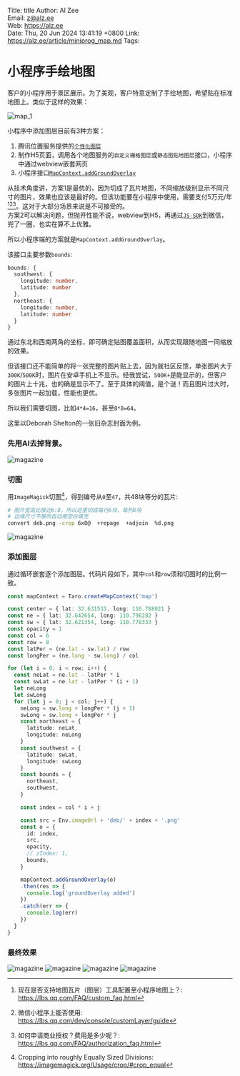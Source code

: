 Title:  title
Author: Al Zee  
Email:  z@alz.ee  
Web:    https://alz.ee  
Date:   Thu, 20 Jun 2024 13:41:19 +0800
Link:   https://alz.ee/article/miniprog_map.md
Tags:   

# 小程序手绘地图

客户的小程序用于景区展示。为了美观，客户特意定制了手绘地图，希望贴在标准地图上。类似于这样的效果：

![map_1](img/map_1.jpg)


小程序中添加图层目前有3种方案：
1. 腾讯位置服务提供的[`个性化图层`](https://lbs.qq.com/customMap/)
1. 制作H5页面，调用各个地图服务的`自定义栅格图层`或`静态图贴地图层`接口，小程序中通过webview嵌套网页
1. 小程序接口[`MapContext.addGroundOverlay`](https://developers.weixin.qq.com/miniprogram/dev/api/media/map/MapContext.addGroundOverlay.html)

从技术角度讲，方案1是最优的，因为切成了瓦片地图，不同缩放级别显示不同尺寸的图片，效果也应该是最好的。但该功能要在小程序中使用，需要支付5万元/年[^1][^3][^2]。这对于大部分场景来说是不可接受的。   
方案2可以解决问题，但抛开性能不说，webview到H5，再通过[`JS-SDK`](https://developers.weixin.qq.com/doc/offiaccount/OA_Web_Apps/JS-SDK.html)到微信，兜了一圈，也实在算不上优雅。  

所以小程序端的方案就是`MapContext.addGroundOverlay`。

该接口主要参数`bounds`:
```ts
bounds: {
  southwest: {
    longitude: number,
    latitude: number
  },
  northeast: {
    longitude: number,
    latitude: number
  }
}
```
通过东北和西南两角的坐标，即可确定贴图覆盖面积，从而实现跟随地图一同缩放的效果。

但该接口还不能简单的将一张完整的图片贴上去，因为就社区反馈，单张图片大于`300K`/`500K`时，图片在安卓手机上不显示。经我尝试，`500K+`是能显示的，但客户的图片上十兆，也的确是显示不了。至于具体的阈值，是个谜！而且图片过大时，多张图片一起加载，性能也更优。

所以我们需要切图，比如`4*4=16`，甚至`8*8=64`。

这里以Deborah Shelton的一张旧杂志封面为例。

### 先用AI去掉背景。

![magazine](img/magazine03.png)

### 切图
用`ImageMagick`切图[^crop]，得到编号从`0`至`47`，共48块等分的瓦片:
```bash
# 图片宽高比接近6:8，所以这里切成每行6块，每列8块
# 边缘尺寸不够的自动用空白填充
convert deb.png -crop 6x8@  +repage  +adjoin  %d.png
```

![magazine](img/tiles.png)

### 添加图层
通过循环嵌套逐个添加图层。代码片段如下，其中`col`和`row`须和切图时的比例一致。
```ts
const mapContext = Taro.createMapContext('map')

const center = { lat: 32.631533, long: 110.788021 }
const ne = { lat: 32.642654, long: 110.796282 }
const sw = { lat: 32.621354, long: 110.778333 }
const opacity = 1
const col = 6
const row = 8
const latPer = (ne.lat - sw.lat) / row
const longPer = (ne.long - sw.long) / col

for (let i = 0; i < row; i++) {
  const neLat = ne.lat - latPer * i
  const swLat = ne.lat - latPer * (i + 1)
  let neLong
  let swLong
  for (let j = 0; j < col; j++) {
    neLong = sw.long + longPer * (j + 1)
    swLong = sw.long + longPer * j
    const northeast = {
      latitude: neLat,
      longitude: neLong
    }
    const southwest = {
      latitude: swLat,
      longitude: swLong
    }
    const bounds = {
      northeast,
      southwest,
    }

    const index = col * i + j

    const src = Env.imageUrl + 'deb/' + index + '.png'
    const o = {
      id: index,
      src,
      opacity,
      // zIndex: 1,
      bounds,
    }

    mapContext.addGroundOverlay(o)
    .then(res => {
      console.log('groundOverlay added')
    })
    .catch(err => {
      console.log(err)
    })
  }
}
```

### 最终效果

![magazine](img/map_deb_1.jpg)
![magazine](img/map_deb_2.jpg)
![magazine](img/map_deb_3.jpg)
![magazine](img/map_deb_4.jpg)

[^1]: 现在是否支持地图瓦片（图层）工具配置至小程序地图上？: https://lbs.qq.com/FAQ/custom_faq.html
[^3]: 微信小程序上能否使用: https://lbs.qq.com/dev/console/customLayer/guide
[^2]: 如何申请商业授权？费用是多少呢？: https://lbs.qq.com/FAQ/authorization_faq.html
[^js-sdk]: js-sdk: https://developers.weixin.qq.com/doc/offiaccount/OA_Web_Apps/JS-SDK.html
[^crop]: Cropping into roughly Equally Sized Divisions: https://imagemagick.org/Usage/crop/#crop_equal
